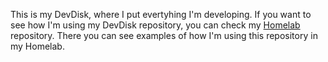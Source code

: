 This is my DevDisk, where I put evertyhing I'm developing.
If you want to see how I'm using my DevDisk repository, you can check my [Homelab](https://github.com/SoniiiT/homelab) repository.
There you can see examples of how I'm using this repository in my Homelab.
```